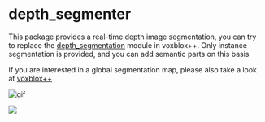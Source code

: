 # depth_segmenter
This package provides a real-time depth image segmentation, you can try to replace the [depth_segmentation](https://github.com/ethz-asl/depth_segmentation) module in voxblox++. Only instance segmentation is provided, and you can add semantic parts on this basis

If you are interested in a global segmentation map, please also take a look at [voxblox++](https://github.com/ethz-asl/voxblox-plusplus)

![gif](https://github.com/bindeer002/depth_segmenter/blob/main/depth_segmenter.gif)

[![](https://github.com/bindeer002/depth_segmenter/blob/main/BV17k4y1K7wc.jpg)](https://www.bilibili.com/video/BV17k4y1K7wc/?share_source=copy_web&vd_source=7275bc8284fb6a403d64bea38367dd8b)
